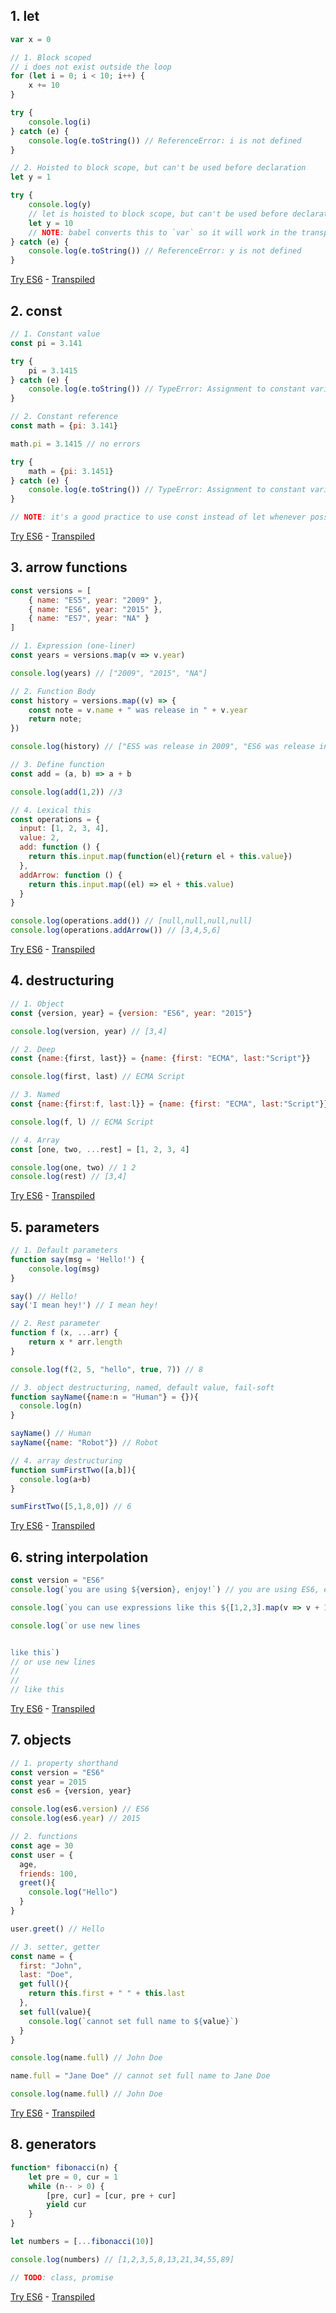 ## 1. let       		
```javascript
var x = 0

// 1. Block scoped
// i does not exist outside the loop
for (let i = 0; i < 10; i++) {
    x += 10
}

try {
    console.log(i)
} catch (e) {
    console.log(e.toString()) // ReferenceError: i is not defined
}

// 2. Hoisted to block scope, but can't be used before declaration
let y = 1

try {
	console.log(y)
	// let is hoisted to block scope, but can't be used before declaration
    let y = 10
	// NOTE: babel converts this to `var` so it will work in the transpiled code
} catch (e) {
    console.log(e.toString()) // ReferenceError: y is not defined
}
```
<a target="_blank" href="https://babeljs.io/repl/#?evaluate=true&presets=stage-3&code=var%20x%20%3D%200%0A%0A%2F%2F%201.%20Block%20scoped%0A%2F%2F%20i%20does%20not%20exist%20outside%20the%20loop%0Afor%20(let%20i%20%3D%200%3B%20i%20%3C%2010%3B%20i%2B%2B)%20%7B%0A%20%20%20%20x%20%2B%3D%2010%0A%7D%0A%0Atry%20%7B%0A%20%20%20%20console.log(i)%0A%7D%20catch%20(e)%20%7B%0A%20%20%20%20console.log(e.toString())%20%2F%2F%20ReferenceError%3A%20i%20is%20not%20defined%0A%7D%0A%0A%2F%2F%202.%20Hoisted%20to%20block%20scope%2C%20but%20can't%20be%20used%20before%20declaration%0Alet%20y%20%3D%201%0A%0Atry%20%7B%0A%09console.log(y)%0A%09%2F%2F%20let%20is%20hoisted%20to%20block%20scope%2C%20but%20can't%20be%20used%20before%20declaration%0A%20%20%20%20let%20y%20%3D%2010%0A%09%2F%2F%20NOTE%3A%20babel%20converts%20this%20to%20%60var%60%20so%20it%20will%20work%20in%20the%20transpiled%20code%0A%7D%20catch%20(e)%20%7B%0A%20%20%20%20console.log(e.toString())%20%2F%2F%20ReferenceError%3A%20y%20is%20not%20defined%0A%7D">Try ES6</a> - <a target="_blank" href="https://babeljs.io/repl/#?evaluate=true&presets=es2015%2Cstage-3&code=var%20x%20%3D%200%0A%0A%2F%2F%201.%20Block%20scoped%0A%2F%2F%20i%20does%20not%20exist%20outside%20the%20loop%0Afor%20(let%20i%20%3D%200%3B%20i%20%3C%2010%3B%20i%2B%2B)%20%7B%0A%20%20%20%20x%20%2B%3D%2010%0A%7D%0A%0Atry%20%7B%0A%20%20%20%20console.log(i)%0A%7D%20catch%20(e)%20%7B%0A%20%20%20%20console.log(e.toString())%20%2F%2F%20ReferenceError%3A%20i%20is%20not%20defined%0A%7D%0A%0A%2F%2F%202.%20Hoisted%20to%20block%20scope%2C%20but%20can't%20be%20used%20before%20declaration%0Alet%20y%20%3D%201%0A%0Atry%20%7B%0A%09console.log(y)%0A%09%2F%2F%20let%20is%20hoisted%20to%20block%20scope%2C%20but%20can't%20be%20used%20before%20declaration%0A%20%20%20%20let%20y%20%3D%2010%0A%09%2F%2F%20NOTE%3A%20babel%20converts%20this%20to%20%60var%60%20so%20it%20will%20work%20in%20the%20transpiled%20code%0A%7D%20catch%20(e)%20%7B%0A%20%20%20%20console.log(e.toString())%20%2F%2F%20ReferenceError%3A%20y%20is%20not%20defined%0A%7D">Transpiled</a>

## 2. const       		
```javascript
// 1. Constant value
const pi = 3.141

try {
    pi = 3.1415
} catch (e) {
    console.log(e.toString()) // TypeError: Assignment to constant variable.
}

// 2. Constant reference
const math = {pi: 3.141} 

math.pi = 3.1415 // no errors

try {
    math = {pi: 3.1451}
} catch (e) {
    console.log(e.toString()) // TypeError: Assignment to constant variable.
}

// NOTE: it's a good practice to use const instead of let whenever possible to avoid unintended mutation
```
<a target="_blank" href="https://babeljs.io/repl/#?evaluate=true&presets=stage-3&code=%2F%2F%201.%20Constant%20value%0Aconst%20pi%20%3D%203.141%0A%0Atry%20%7B%0A%20%20%20%20pi%20%3D%203.1415%0A%7D%20catch%20(e)%20%7B%0A%20%20%20%20console.log(e.toString())%20%2F%2F%20TypeError%3A%20Assignment%20to%20constant%20variable.%0A%7D%0A%0A%2F%2F%202.%20Constant%20reference%0Aconst%20math%20%3D%20%7Bpi%3A%203.141%7D%20%0A%0Amath.pi%20%3D%203.1415%20%2F%2F%20no%20errors%0A%0Atry%20%7B%0A%20%20%20%20math%20%3D%20%7Bpi%3A%203.1451%7D%0A%7D%20catch%20(e)%20%7B%0A%20%20%20%20console.log(e.toString())%20%2F%2F%20TypeError%3A%20Assignment%20to%20constant%20variable.%0A%7D%0A%0A%2F%2F%20NOTE%3A%20it's%20a%20good%20practice%20to%20use%20const%20instead%20of%20let%20whenever%20possible%20to%20avoid%20unintended%20mutation">Try ES6</a> - <a target="_blank" href="https://babeljs.io/repl/#?evaluate=true&presets=es2015%2Cstage-3&code=%2F%2F%201.%20Constant%20value%0Aconst%20pi%20%3D%203.141%0A%0Atry%20%7B%0A%20%20%20%20pi%20%3D%203.1415%0A%7D%20catch%20(e)%20%7B%0A%20%20%20%20console.log(e.toString())%20%2F%2F%20TypeError%3A%20Assignment%20to%20constant%20variable.%0A%7D%0A%0A%2F%2F%202.%20Constant%20reference%0Aconst%20math%20%3D%20%7Bpi%3A%203.141%7D%20%0A%0Amath.pi%20%3D%203.1415%20%2F%2F%20no%20errors%0A%0Atry%20%7B%0A%20%20%20%20math%20%3D%20%7Bpi%3A%203.1451%7D%0A%7D%20catch%20(e)%20%7B%0A%20%20%20%20console.log(e.toString())%20%2F%2F%20TypeError%3A%20Assignment%20to%20constant%20variable.%0A%7D%0A%0A%2F%2F%20NOTE%3A%20it's%20a%20good%20practice%20to%20use%20const%20instead%20of%20let%20whenever%20possible%20to%20avoid%20unintended%20mutation">Transpiled</a>

## 3. arrow functions       		
```javascript
const versions = [
    { name: "ES5", year: "2009" },
    { name: "ES6", year: "2015" },
    { name: "ES7", year: "NA" }
]

// 1. Expression (one-liner)  
const years = versions.map(v => v.year)

console.log(years) // ["2009", "2015", "NA"]

// 2. Function Body
const history = versions.map((v) => {
    const note = v.name + " was release in " + v.year
    return note;
})

console.log(history) // ["ES5 was release in 2009", "ES6 was release in 2015", "ES7 was release in NA"]

// 3. Define function
const add = (a, b) => a + b

console.log(add(1,2)) //3

// 4. Lexical this
const operations = {
  input: [1, 2, 3, 4],
  value: 2,
  add: function () {
    return this.input.map(function(el){return el + this.value})
  },
  addArrow: function () {
    return this.input.map((el) => el + this.value)
  }
}

console.log(operations.add()) // [null,null,null,null]
console.log(operations.addArrow()) // [3,4,5,6]
```
<a target="_blank" href="https://babeljs.io/repl/#?evaluate=true&presets=stage-3&code=const%20versions%20%3D%20%5B%0A%20%20%20%20%7B%20name%3A%20%22ES5%22%2C%20year%3A%20%222009%22%20%7D%2C%0A%20%20%20%20%7B%20name%3A%20%22ES6%22%2C%20year%3A%20%222015%22%20%7D%2C%0A%20%20%20%20%7B%20name%3A%20%22ES7%22%2C%20year%3A%20%22NA%22%20%7D%0A%5D%0A%0A%2F%2F%201.%20Expression%20(one-liner)%20%20%0Aconst%20years%20%3D%20versions.map(v%20%3D%3E%20v.year)%0A%0Aconsole.log(years)%20%2F%2F%20%5B%222009%22%2C%20%222015%22%2C%20%22NA%22%5D%0A%0A%2F%2F%202.%20Function%20Body%0Aconst%20history%20%3D%20versions.map((v)%20%3D%3E%20%7B%0A%20%20%20%20const%20note%20%3D%20v.name%20%2B%20%22%20was%20release%20in%20%22%20%2B%20v.year%0A%20%20%20%20return%20note%3B%0A%7D)%0A%0Aconsole.log(history)%20%2F%2F%20%5B%22ES5%20was%20release%20in%202009%22%2C%20%22ES6%20was%20release%20in%202015%22%2C%20%22ES7%20was%20release%20in%20NA%22%5D%0A%0A%2F%2F%203.%20Define%20function%0Aconst%20add%20%3D%20(a%2C%20b)%20%3D%3E%20a%20%2B%20b%0A%0Aconsole.log(add(1%2C2))%20%2F%2F3%0A%0A%2F%2F%204.%20Lexical%20this%0Aconst%20operations%20%3D%20%7B%0A%20%20input%3A%20%5B1%2C%202%2C%203%2C%204%5D%2C%0A%20%20value%3A%202%2C%0A%20%20add%3A%20function%20()%20%7B%0A%20%20%20%20return%20this.input.map(function(el)%7Breturn%20el%20%2B%20this.value%7D)%0A%20%20%7D%2C%0A%20%20addArrow%3A%20function%20()%20%7B%0A%20%20%20%20return%20this.input.map((el)%20%3D%3E%20el%20%2B%20this.value)%0A%20%20%7D%0A%7D%0A%0Aconsole.log(operations.add())%20%2F%2F%20%5Bnull%2Cnull%2Cnull%2Cnull%5D%0Aconsole.log(operations.addArrow())%20%2F%2F%20%5B3%2C4%2C5%2C6%5D">Try ES6</a> - <a target="_blank" href="https://babeljs.io/repl/#?evaluate=true&presets=es2015%2Cstage-3&code=const%20versions%20%3D%20%5B%0A%20%20%20%20%7B%20name%3A%20%22ES5%22%2C%20year%3A%20%222009%22%20%7D%2C%0A%20%20%20%20%7B%20name%3A%20%22ES6%22%2C%20year%3A%20%222015%22%20%7D%2C%0A%20%20%20%20%7B%20name%3A%20%22ES7%22%2C%20year%3A%20%22NA%22%20%7D%0A%5D%0A%0A%2F%2F%201.%20Expression%20(one-liner)%20%20%0Aconst%20years%20%3D%20versions.map(v%20%3D%3E%20v.year)%0A%0Aconsole.log(years)%20%2F%2F%20%5B%222009%22%2C%20%222015%22%2C%20%22NA%22%5D%0A%0A%2F%2F%202.%20Function%20Body%0Aconst%20history%20%3D%20versions.map((v)%20%3D%3E%20%7B%0A%20%20%20%20const%20note%20%3D%20v.name%20%2B%20%22%20was%20release%20in%20%22%20%2B%20v.year%0A%20%20%20%20return%20note%3B%0A%7D)%0A%0Aconsole.log(history)%20%2F%2F%20%5B%22ES5%20was%20release%20in%202009%22%2C%20%22ES6%20was%20release%20in%202015%22%2C%20%22ES7%20was%20release%20in%20NA%22%5D%0A%0A%2F%2F%203.%20Define%20function%0Aconst%20add%20%3D%20(a%2C%20b)%20%3D%3E%20a%20%2B%20b%0A%0Aconsole.log(add(1%2C2))%20%2F%2F3%0A%0A%2F%2F%204.%20Lexical%20this%0Aconst%20operations%20%3D%20%7B%0A%20%20input%3A%20%5B1%2C%202%2C%203%2C%204%5D%2C%0A%20%20value%3A%202%2C%0A%20%20add%3A%20function%20()%20%7B%0A%20%20%20%20return%20this.input.map(function(el)%7Breturn%20el%20%2B%20this.value%7D)%0A%20%20%7D%2C%0A%20%20addArrow%3A%20function%20()%20%7B%0A%20%20%20%20return%20this.input.map((el)%20%3D%3E%20el%20%2B%20this.value)%0A%20%20%7D%0A%7D%0A%0Aconsole.log(operations.add())%20%2F%2F%20%5Bnull%2Cnull%2Cnull%2Cnull%5D%0Aconsole.log(operations.addArrow())%20%2F%2F%20%5B3%2C4%2C5%2C6%5D">Transpiled</a>

## 4. destructuring       		
```javascript
// 1. Object
const {version, year} = {version: "ES6", year: "2015"}

console.log(version, year) // [3,4]

// 2. Deep
const {name:{first, last}} = {name: {first: "ECMA", last:"Script"}}

console.log(first, last) // ECMA Script

// 3. Named
const {name:{first:f, last:l}} = {name: {first: "ECMA", last:"Script"}}

console.log(f, l) // ECMA Script

// 4. Array
const [one, two, ...rest] = [1, 2, 3, 4]

console.log(one, two) // 1 2
console.log(rest) // [3,4]
```
<a target="_blank" href="https://babeljs.io/repl/#?evaluate=true&presets=stage-3&code=%2F%2F%201.%20Object%0Aconst%20%7Bversion%2C%20year%7D%20%3D%20%7Bversion%3A%20%22ES6%22%2C%20year%3A%20%222015%22%7D%0A%0Aconsole.log(version%2C%20year)%20%2F%2F%20%5B3%2C4%5D%0A%0A%2F%2F%202.%20Deep%0Aconst%20%7Bname%3A%7Bfirst%2C%20last%7D%7D%20%3D%20%7Bname%3A%20%7Bfirst%3A%20%22ECMA%22%2C%20last%3A%22Script%22%7D%7D%0A%0Aconsole.log(first%2C%20last)%20%2F%2F%20ECMA%20Script%0A%0A%2F%2F%203.%20Named%0Aconst%20%7Bname%3A%7Bfirst%3Af%2C%20last%3Al%7D%7D%20%3D%20%7Bname%3A%20%7Bfirst%3A%20%22ECMA%22%2C%20last%3A%22Script%22%7D%7D%0A%0Aconsole.log(f%2C%20l)%20%2F%2F%20ECMA%20Script%0A%0A%2F%2F%204.%20Array%0Aconst%20%5Bone%2C%20two%2C%20...rest%5D%20%3D%20%5B1%2C%202%2C%203%2C%204%5D%0A%0Aconsole.log(one%2C%20two)%20%2F%2F%201%202%0Aconsole.log(rest)%20%2F%2F%20%5B3%2C4%5D">Try ES6</a> - <a target="_blank" href="https://babeljs.io/repl/#?evaluate=true&presets=es2015%2Cstage-3&code=%2F%2F%201.%20Object%0Aconst%20%7Bversion%2C%20year%7D%20%3D%20%7Bversion%3A%20%22ES6%22%2C%20year%3A%20%222015%22%7D%0A%0Aconsole.log(version%2C%20year)%20%2F%2F%20%5B3%2C4%5D%0A%0A%2F%2F%202.%20Deep%0Aconst%20%7Bname%3A%7Bfirst%2C%20last%7D%7D%20%3D%20%7Bname%3A%20%7Bfirst%3A%20%22ECMA%22%2C%20last%3A%22Script%22%7D%7D%0A%0Aconsole.log(first%2C%20last)%20%2F%2F%20ECMA%20Script%0A%0A%2F%2F%203.%20Named%0Aconst%20%7Bname%3A%7Bfirst%3Af%2C%20last%3Al%7D%7D%20%3D%20%7Bname%3A%20%7Bfirst%3A%20%22ECMA%22%2C%20last%3A%22Script%22%7D%7D%0A%0Aconsole.log(f%2C%20l)%20%2F%2F%20ECMA%20Script%0A%0A%2F%2F%204.%20Array%0Aconst%20%5Bone%2C%20two%2C%20...rest%5D%20%3D%20%5B1%2C%202%2C%203%2C%204%5D%0A%0Aconsole.log(one%2C%20two)%20%2F%2F%201%202%0Aconsole.log(rest)%20%2F%2F%20%5B3%2C4%5D">Transpiled</a>

## 5. parameters       		
```javascript
// 1. Default parameters
function say(msg = 'Hello!') {
    console.log(msg)
}

say() // Hello!
say('I mean hey!') // I mean hey!

// 2. Rest parameter
function f (x, ...arr) {
    return x * arr.length
}

console.log(f(2, 5, "hello", true, 7)) // 8

// 3. object destructuring, named, default value, fail-soft
function sayName({name:n = "Human"} = {}){
  console.log(n)
}

sayName() // Human
sayName({name: "Robot"}) // Robot

// 4. array destructuring
function sumFirstTwo([a,b]){
  console.log(a+b)
}

sumFirstTwo([5,1,8,0]) // 6
```
<a target="_blank" href="https://babeljs.io/repl/#?evaluate=true&presets=stage-3&code=%2F%2F%201.%20Default%20parameters%0Afunction%20say(msg%20%3D%20'Hello!')%20%7B%0A%20%20%20%20console.log(msg)%0A%7D%0A%0Asay()%20%2F%2F%20Hello!%0Asay('I%20mean%20hey!')%20%2F%2F%20I%20mean%20hey!%0A%0A%2F%2F%202.%20Rest%20parameter%0Afunction%20f%20(x%2C%20...arr)%20%7B%0A%20%20%20%20return%20x%20*%20arr.length%0A%7D%0A%0Aconsole.log(f(2%2C%205%2C%20%22hello%22%2C%20true%2C%207))%20%2F%2F%208%0A%0A%2F%2F%203.%20object%20destructuring%2C%20named%2C%20default%20value%2C%20fail-soft%0Afunction%20sayName(%7Bname%3An%20%3D%20%22Human%22%7D%20%3D%20%7B%7D)%7B%0A%20%20console.log(n)%0A%7D%0A%0AsayName()%20%2F%2F%20Human%0AsayName(%7Bname%3A%20%22Robot%22%7D)%20%2F%2F%20Robot%0A%0A%2F%2F%204.%20array%20destructuring%0Afunction%20sumFirstTwo(%5Ba%2Cb%5D)%7B%0A%20%20console.log(a%2Bb)%0A%7D%0A%0AsumFirstTwo(%5B5%2C1%2C8%2C0%5D)%20%2F%2F%206">Try ES6</a> - <a target="_blank" href="https://babeljs.io/repl/#?evaluate=true&presets=es2015%2Cstage-3&code=%2F%2F%201.%20Default%20parameters%0Afunction%20say(msg%20%3D%20'Hello!')%20%7B%0A%20%20%20%20console.log(msg)%0A%7D%0A%0Asay()%20%2F%2F%20Hello!%0Asay('I%20mean%20hey!')%20%2F%2F%20I%20mean%20hey!%0A%0A%2F%2F%202.%20Rest%20parameter%0Afunction%20f%20(x%2C%20...arr)%20%7B%0A%20%20%20%20return%20x%20*%20arr.length%0A%7D%0A%0Aconsole.log(f(2%2C%205%2C%20%22hello%22%2C%20true%2C%207))%20%2F%2F%208%0A%0A%2F%2F%203.%20object%20destructuring%2C%20named%2C%20default%20value%2C%20fail-soft%0Afunction%20sayName(%7Bname%3An%20%3D%20%22Human%22%7D%20%3D%20%7B%7D)%7B%0A%20%20console.log(n)%0A%7D%0A%0AsayName()%20%2F%2F%20Human%0AsayName(%7Bname%3A%20%22Robot%22%7D)%20%2F%2F%20Robot%0A%0A%2F%2F%204.%20array%20destructuring%0Afunction%20sumFirstTwo(%5Ba%2Cb%5D)%7B%0A%20%20console.log(a%2Bb)%0A%7D%0A%0AsumFirstTwo(%5B5%2C1%2C8%2C0%5D)%20%2F%2F%206">Transpiled</a>

## 6. string interpolation       		
```javascript
const version = "ES6"
console.log(`you are using ${version}, enjoy!`) // you are using ES6, enjoy!

console.log(`you can use expressions like this ${[1,2,3].map(v => v + 1)} too`) // you can use expressions like this 2,3,4 too

console.log(`or use new lines


like this`)
// or use new lines
//
//
// like this
```
<a target="_blank" href="https://babeljs.io/repl/#?evaluate=true&presets=stage-3&code=const%20version%20%3D%20%22ES6%22%0Aconsole.log(%60you%20are%20using%20%24%7Bversion%7D%2C%20enjoy!%60)%20%2F%2F%20you%20are%20using%20ES6%2C%20enjoy!%0A%0Aconsole.log(%60you%20can%20use%20expressions%20like%20this%20%24%7B%5B1%2C2%2C3%5D.map(v%20%3D%3E%20v%20%2B%201)%7D%20too%60)%20%2F%2F%20you%20can%20use%20expressions%20like%20this%202%2C3%2C4%20too%0A%0Aconsole.log(%60or%20use%20new%20lines%0A%0A%0Alike%20this%60)%0A%2F%2F%20or%20use%20new%20lines%0A%2F%2F%0A%2F%2F%0A%2F%2F%20like%20this">Try ES6</a> - <a target="_blank" href="https://babeljs.io/repl/#?evaluate=true&presets=es2015%2Cstage-3&code=const%20version%20%3D%20%22ES6%22%0Aconsole.log(%60you%20are%20using%20%24%7Bversion%7D%2C%20enjoy!%60)%20%2F%2F%20you%20are%20using%20ES6%2C%20enjoy!%0A%0Aconsole.log(%60you%20can%20use%20expressions%20like%20this%20%24%7B%5B1%2C2%2C3%5D.map(v%20%3D%3E%20v%20%2B%201)%7D%20too%60)%20%2F%2F%20you%20can%20use%20expressions%20like%20this%202%2C3%2C4%20too%0A%0Aconsole.log(%60or%20use%20new%20lines%0A%0A%0Alike%20this%60)%0A%2F%2F%20or%20use%20new%20lines%0A%2F%2F%0A%2F%2F%0A%2F%2F%20like%20this">Transpiled</a>

## 7. objects       		
```javascript
// 1. property shorthand
const version = "ES6"
const year = 2015
const es6 = {version, year}

console.log(es6.version) // ES6
console.log(es6.year) // 2015

// 2. functions
const age = 30
const user = {
  age,
  friends: 100,
  greet(){
    console.log("Hello")
  }
}

user.greet() // Hello

// 3. setter, getter
const name = {
  first: "John",
  last: "Doe",
  get full(){
    return this.first + " " + this.last
  },
  set full(value){
    console.log(`cannot set full name to ${value}`)
  }
}

console.log(name.full) // John Doe

name.full = "Jane Doe" // cannot set full name to Jane Doe

console.log(name.full) // John Doe
```
<a target="_blank" href="https://babeljs.io/repl/#?evaluate=true&presets=stage-3&code=%2F%2F%201.%20property%20shorthand%0Aconst%20version%20%3D%20%22ES6%22%0Aconst%20year%20%3D%202015%0Aconst%20es6%20%3D%20%7Bversion%2C%20year%7D%0A%0Aconsole.log(es6.version)%20%2F%2F%20ES6%0Aconsole.log(es6.year)%20%2F%2F%202015%0A%0A%2F%2F%202.%20functions%0Aconst%20age%20%3D%2030%0Aconst%20user%20%3D%20%7B%0A%20%20age%2C%0A%20%20friends%3A%20100%2C%0A%20%20greet()%7B%0A%20%20%20%20console.log(%22Hello%22)%0A%20%20%7D%0A%7D%0A%0Auser.greet()%20%2F%2F%20Hello%0A%0A%2F%2F%203.%20setter%2C%20getter%0Aconst%20name%20%3D%20%7B%0A%20%20first%3A%20%22John%22%2C%0A%20%20last%3A%20%22Doe%22%2C%0A%20%20get%20full()%7B%0A%20%20%20%20return%20this.first%20%2B%20%22%20%22%20%2B%20this.last%0A%20%20%7D%2C%0A%20%20set%20full(value)%7B%0A%20%20%20%20console.log(%60cannot%20set%20full%20name%20to%20%24%7Bvalue%7D%60)%0A%20%20%7D%0A%7D%0A%0Aconsole.log(name.full)%20%2F%2F%20John%20Doe%0A%0Aname.full%20%3D%20%22Jane%20Doe%22%20%2F%2F%20cannot%20set%20full%20name%20to%20Jane%20Doe%0A%0Aconsole.log(name.full)%20%2F%2F%20John%20Doe">Try ES6</a> - <a target="_blank" href="https://babeljs.io/repl/#?evaluate=true&presets=es2015%2Cstage-3&code=%2F%2F%201.%20property%20shorthand%0Aconst%20version%20%3D%20%22ES6%22%0Aconst%20year%20%3D%202015%0Aconst%20es6%20%3D%20%7Bversion%2C%20year%7D%0A%0Aconsole.log(es6.version)%20%2F%2F%20ES6%0Aconsole.log(es6.year)%20%2F%2F%202015%0A%0A%2F%2F%202.%20functions%0Aconst%20age%20%3D%2030%0Aconst%20user%20%3D%20%7B%0A%20%20age%2C%0A%20%20friends%3A%20100%2C%0A%20%20greet()%7B%0A%20%20%20%20console.log(%22Hello%22)%0A%20%20%7D%0A%7D%0A%0Auser.greet()%20%2F%2F%20Hello%0A%0A%2F%2F%203.%20setter%2C%20getter%0Aconst%20name%20%3D%20%7B%0A%20%20first%3A%20%22John%22%2C%0A%20%20last%3A%20%22Doe%22%2C%0A%20%20get%20full()%7B%0A%20%20%20%20return%20this.first%20%2B%20%22%20%22%20%2B%20this.last%0A%20%20%7D%2C%0A%20%20set%20full(value)%7B%0A%20%20%20%20console.log(%60cannot%20set%20full%20name%20to%20%24%7Bvalue%7D%60)%0A%20%20%7D%0A%7D%0A%0Aconsole.log(name.full)%20%2F%2F%20John%20Doe%0A%0Aname.full%20%3D%20%22Jane%20Doe%22%20%2F%2F%20cannot%20set%20full%20name%20to%20Jane%20Doe%0A%0Aconsole.log(name.full)%20%2F%2F%20John%20Doe">Transpiled</a>

## 8. generators       		
```javascript
function* fibonacci(n) {
    let pre = 0, cur = 1
    while (n-- > 0) {
        [pre, cur] = [cur, pre + cur]
        yield cur
    }
}

let numbers = [...fibonacci(10)]

console.log(numbers) // [1,2,3,5,8,13,21,34,55,89]

// TODO: class, promise
```
<a target="_blank" href="https://babeljs.io/repl/#?evaluate=true&presets=stage-3&code=function*%20fibonacci(n)%20%7B%0A%20%20%20%20let%20pre%20%3D%200%2C%20cur%20%3D%201%0A%20%20%20%20while%20(n--%20%3E%200)%20%7B%0A%20%20%20%20%20%20%20%20%5Bpre%2C%20cur%5D%20%3D%20%5Bcur%2C%20pre%20%2B%20cur%5D%0A%20%20%20%20%20%20%20%20yield%20cur%0A%20%20%20%20%7D%0A%7D%0A%0Alet%20numbers%20%3D%20%5B...fibonacci(10)%5D%0A%0Aconsole.log(numbers)%20%2F%2F%20%5B1%2C2%2C3%2C5%2C8%2C13%2C21%2C34%2C55%2C89%5D%0A%0A%2F%2F%20TODO%3A%20class%2C%20promise">Try ES6</a> - <a target="_blank" href="https://babeljs.io/repl/#?evaluate=true&presets=es2015%2Cstage-3&code=function*%20fibonacci(n)%20%7B%0A%20%20%20%20let%20pre%20%3D%200%2C%20cur%20%3D%201%0A%20%20%20%20while%20(n--%20%3E%200)%20%7B%0A%20%20%20%20%20%20%20%20%5Bpre%2C%20cur%5D%20%3D%20%5Bcur%2C%20pre%20%2B%20cur%5D%0A%20%20%20%20%20%20%20%20yield%20cur%0A%20%20%20%20%7D%0A%7D%0A%0Alet%20numbers%20%3D%20%5B...fibonacci(10)%5D%0A%0Aconsole.log(numbers)%20%2F%2F%20%5B1%2C2%2C3%2C5%2C8%2C13%2C21%2C34%2C55%2C89%5D%0A%0A%2F%2F%20TODO%3A%20class%2C%20promise">Transpiled</a>
